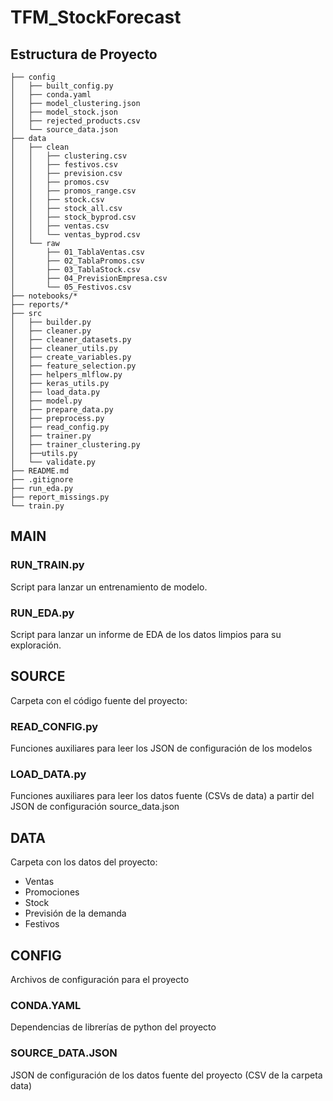 # TFM_StockForecast

## Estructura de Proyecto
```
├── config
│   ├── built_config.py
│   ├── conda.yaml
│   ├── model_clustering.json
│   ├── model_stock.json
│   ├── rejected_products.csv
│   └── source_data.json
├── data
│   ├── clean
│   │   ├── clustering.csv
│   │   ├── festivos.csv
│   │   ├── prevision.csv
│   │   ├── promos.csv
│   │   ├── promos_range.csv
│   │   ├── stock.csv
│   │   ├── stock_all.csv
│   │   ├── stock_byprod.csv
│   │   ├── ventas.csv
│   │   └── ventas_byprod.csv
│   └── raw
│       ├── 01_TablaVentas.csv
│       ├── 02_TablaPromos.csv
│       ├── 03_TablaStock.csv
│       ├── 04_PrevisionEmpresa.csv
│       └── 05_Festivos.csv
├── notebooks/*
├── reports/*
├── src
│   ├── builder.py
│   ├── cleaner.py
│   ├── cleaner_datasets.py
│   ├── cleaner_utils.py
│   ├── create_variables.py
│   ├── feature_selection.py
│   ├── helpers_mlflow.py
│   ├── keras_utils.py
│   ├── load_data.py
│   ├── model.py
│   ├── prepare_data.py
│   ├── preprocess.py
│   ├── read_config.py
│   ├── trainer.py
│   ├── trainer_clustering.py
│   ├──utils.py
│   └── validate.py
├── README.md
├── .gitignore
├── run_eda.py
├── report_missings.py
└── train.py
```


## MAIN

### RUN_TRAIN.py

Script para lanzar un entrenamiento de modelo.

### RUN_EDA.py

Script para lanzar un informe de EDA de los datos limpios para su exploración.

## SOURCE

Carpeta con el código fuente del proyecto:

### READ_CONFIG.py

Funciones auxiliares para leer los JSON de configuración de los modelos

### LOAD_DATA.py

Funciones auxiliares para leer los datos fuente (CSVs de data) a partir del JSON de configuración source_data.json

## DATA

Carpeta con los datos del proyecto:

- Ventas
- Promociones
- Stock
- Previsión de la demanda
- Festivos

## CONFIG

Archivos de configuración para el proyecto

### CONDA.YAML

Dependencias de librerías de python del proyecto

### SOURCE_DATA.JSON

JSON de configuración de los datos fuente del proyecto (CSV de la carpeta data)

